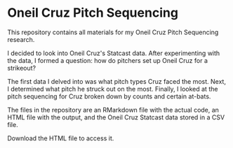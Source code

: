 # Oneil Cruz Pitch Sequencing

This repository contains all materials for my Oneil Cruz Pitch Sequencing research. 

I decided to look into Oneil Cruz's Statcast data. After experimenting with the data, I formed a question: how do pitchers set up Oneil Cruz for a strikeout?

The first data I delved into was what pitch types Cruz faced the most. Next, I determined what pitch he struck out on the most. Finally, I looked at the pitch sequencing for Cruz broken down by counts and certain at-bats. 

The files in the repository are an RMarkdown file with the actual code, an HTML file with the output, and the Oneil Cruz Statcast data stored in a CSV file. 

Download the HTML file to access it. 

